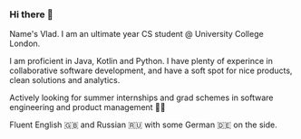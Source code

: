 ### Hi there 👋

Name's Vlad. I am an ultimate year CS student @ University College London.

I am proficient in Java, Kotlin and Python. I have plenty of experince in collaborative software development, and have a soft spot for nice products, clean solutions and analytics. 

Actively looking for summer internships and grad schemes in software engineering and product management 🧑‍💻

Fluent English 🇬🇧 and Russian 🇷🇺 with some German 🇩🇪 on the side.

<!--
**repinsky13/repinsky13** is a ✨ _special_ ✨ repository because its `README.md` (this file) appears on your GitHub profile.-->
